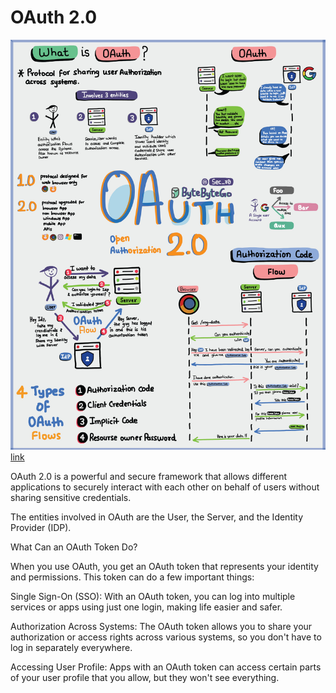 # OAuth 2.0

![OAuth 2.0](oauth.jpeg)
[link](https://twitter.com/alexxubyte/status/1688566454722183168)

OAuth 2.0 is a powerful and secure framework that allows different applications to securely interact with each other on behalf of users without sharing sensitive credentials. 

The entities involved in OAuth are the User, the Server, and the Identity Provider (IDP).

What Can an OAuth Token Do?

When you use OAuth, you get an OAuth token that represents your identity and permissions. This token can do a few important things:

Single Sign-On (SSO): With an OAuth token, you can log into multiple services or apps using just one login, making life easier and safer.

Authorization Across Systems: The OAuth token allows you to share your authorization or access rights across various systems, so you don't have to log in separately everywhere.

Accessing User Profile: Apps with an OAuth token can access certain parts of your user profile that you allow, but they won't see everything.
